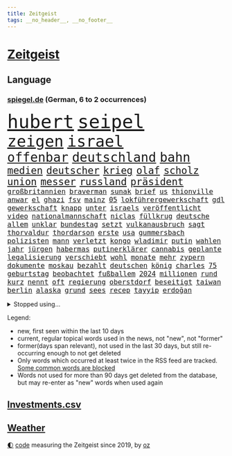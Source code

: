 ```yaml
---
title: Zeitgeist
tags: __no_header__, __no_footer__
---
```


# [Zeitgeist](https://oliz.io/zeitgeist/)

## Language

<h3><a href="https://www.spiegel.de" target="_blank">spiegel.de</a> (German, 6 to 2 occurrences)</h3>
<p style="font-family:monospace">
<span style="font-size:32pt"><a href="news_links.html#hubert" class="current">hubert</a></span>
<span style="font-size:32pt"><a href="news_links.html#seipel" class="new">seipel</a></span>
<br>
<span style="font-size:27pt"><a href="news_links.html#zeigen" class="current">zeigen</a></span>
<span style="font-size:27pt"><a href="news_links.html#israel" class="current">israel</a></span>
<br>
<span style="font-size:22pt"><a href="news_links.html#offenbar" class="current">offenbar</a></span>
<span style="font-size:22pt"><a href="news_links.html#deutschland" class="current">deutschland</a></span>
<span style="font-size:22pt"><a href="news_links.html#bahn" class="current">bahn</a></span>
<br>
<span style="font-size:17pt"><a href="news_links.html#medien" class="current">medien</a></span>
<span style="font-size:17pt"><a href="news_links.html#deutscher" class="current">deutscher</a></span>
<span style="font-size:17pt"><a href="news_links.html#krieg" class="current">krieg</a></span>
<span style="font-size:17pt"><a href="news_links.html#olaf" class="current">olaf</a></span>
<span style="font-size:17pt"><a href="news_links.html#scholz" class="current">scholz</a></span>
<span style="font-size:17pt"><a href="news_links.html#union" class="current">union</a></span>
<span style="font-size:17pt"><a href="news_links.html#messer" class="current">messer</a></span>
<span style="font-size:17pt"><a href="news_links.html#russland" class="current">russland</a></span>
<span style="font-size:17pt"><a href="news_links.html#präsident" class="current">präsident</a></span>
<br>
<span style="font-size:12pt"><a href="news_links.html#großbritannien" class="current">großbritannien</a></span>
<span style="font-size:12pt"><a href="news_links.html#braverman" class="new">braverman</a></span>
<span style="font-size:12pt"><a href="news_links.html#sunak" class="current">sunak</a></span>
<span style="font-size:12pt"><a href="news_links.html#brief" class="current">brief</a></span>
<span style="font-size:12pt"><a href="news_links.html#us" class="current">us</a></span>
<span style="font-size:12pt"><a href="news_links.html#thionville" class="new">thionville</a></span>
<span style="font-size:12pt"><a href="news_links.html#anwar" class="current">anwar</a></span>
<span style="font-size:12pt"><a href="news_links.html#el" class="current">el</a></span>
<span style="font-size:12pt"><a href="news_links.html#ghazi" class="current">ghazi</a></span>
<span style="font-size:12pt"><a href="news_links.html#fsv" class="current">fsv</a></span>
<span style="font-size:12pt"><a href="news_links.html#mainz" class="current">mainz</a></span>
<span style="font-size:12pt"><a href="news_links.html#05" class="current">05</a></span>
<span style="font-size:12pt"><a href="news_links.html#lokführergewerkschaft" class="current">lokführergewerkschaft</a></span>
<span style="font-size:12pt"><a href="news_links.html#gdl" class="current">gdl</a></span>
<span style="font-size:12pt"><a href="news_links.html#gewerkschaft" class="current">gewerkschaft</a></span>
<span style="font-size:12pt"><a href="news_links.html#knapp" class="current">knapp</a></span>
<span style="font-size:12pt"><a href="news_links.html#unter" class="current">unter</a></span>
<span style="font-size:12pt"><a href="news_links.html#israels" class="current">israels</a></span>
<span style="font-size:12pt"><a href="news_links.html#veröffentlicht" class="current">veröffentlicht</a></span>
<span style="font-size:12pt"><a href="news_links.html#video" class="current">video</a></span>
<span style="font-size:12pt"><a href="news_links.html#nationalmannschaft" class="current">nationalmannschaft</a></span>
<span style="font-size:12pt"><a href="news_links.html#niclas" class="current">niclas</a></span>
<span style="font-size:12pt"><a href="news_links.html#füllkrug" class="current">füllkrug</a></span>
<span style="font-size:12pt"><a href="news_links.html#deutsche" class="current">deutsche</a></span>
<span style="font-size:12pt"><a href="news_links.html#allem" class="current">allem</a></span>
<span style="font-size:12pt"><a href="news_links.html#unklar" class="current">unklar</a></span>
<span style="font-size:12pt"><a href="news_links.html#bundestag" class="current">bundestag</a></span>
<span style="font-size:12pt"><a href="news_links.html#setzt" class="current">setzt</a></span>
<span style="font-size:12pt"><a href="news_links.html#vulkanausbruch" class="current">vulkanausbruch</a></span>
<span style="font-size:12pt"><a href="news_links.html#sagt" class="current">sagt</a></span>
<span style="font-size:12pt"><a href="news_links.html#thorvaldur" class="new">thorvaldur</a></span>
<span style="font-size:12pt"><a href="news_links.html#thordarson" class="new">thordarson</a></span>
<span style="font-size:12pt"><a href="news_links.html#erste" class="current">erste</a></span>
<span style="font-size:12pt"><a href="news_links.html#usa" class="current">usa</a></span>
<span style="font-size:12pt"><a href="news_links.html#gummersbach" class="current">gummersbach</a></span>
<span style="font-size:12pt"><a href="news_links.html#polizisten" class="current">polizisten</a></span>
<span style="font-size:12pt"><a href="news_links.html#mann" class="current">mann</a></span>
<span style="font-size:12pt"><a href="news_links.html#verletzt" class="current">verletzt</a></span>
<span style="font-size:12pt"><a href="news_links.html#kongo" class="current">kongo</a></span>
<span style="font-size:12pt"><a href="news_links.html#wladimir" class="current">wladimir</a></span>
<span style="font-size:12pt"><a href="news_links.html#putin" class="current">putin</a></span>
<span style="font-size:12pt"><a href="news_links.html#wahlen" class="current">wahlen</a></span>
<span style="font-size:12pt"><a href="news_links.html#jahr" class="current">jahr</a></span>
<span style="font-size:12pt"><a href="news_links.html#jürgen" class="current">jürgen</a></span>
<span style="font-size:12pt"><a href="news_links.html#habermas" class="new">habermas</a></span>
<span style="font-size:12pt"><a href="news_links.html#putinerklärer" class="new">putinerklärer</a></span>
<span style="font-size:12pt"><a href="news_links.html#cannabis" class="current">cannabis</a></span>
<span style="font-size:12pt"><a href="news_links.html#geplante" class="current">geplante</a></span>
<span style="font-size:12pt"><a href="news_links.html#legalisierung" class="current">legalisierung</a></span>
<span style="font-size:12pt"><a href="news_links.html#verschiebt" class="current">verschiebt</a></span>
<span style="font-size:12pt"><a href="news_links.html#wohl" class="current">wohl</a></span>
<span style="font-size:12pt"><a href="news_links.html#monate" class="current">monate</a></span>
<span style="font-size:12pt"><a href="news_links.html#mehr" class="current">mehr</a></span>
<span style="font-size:12pt"><a href="news_links.html#zypern" class="current">zypern</a></span>
<span style="font-size:12pt"><a href="news_links.html#dokumente" class="current">dokumente</a></span>
<span style="font-size:12pt"><a href="news_links.html#moskau" class="current">moskau</a></span>
<span style="font-size:12pt"><a href="news_links.html#bezahlt" class="current">bezahlt</a></span>
<span style="font-size:12pt"><a href="news_links.html#deutschen" class="current">deutschen</a></span>
<span style="font-size:12pt"><a href="news_links.html#könig" class="current">könig</a></span>
<span style="font-size:12pt"><a href="news_links.html#charles" class="current">charles</a></span>
<span style="font-size:12pt"><a href="news_links.html#75" class="current">75</a></span>
<span style="font-size:12pt"><a href="news_links.html#geburtstag" class="current">geburtstag</a></span>
<span style="font-size:12pt"><a href="news_links.html#beobachtet" class="current">beobachtet</a></span>
<span style="font-size:12pt"><a href="news_links.html#fußballem" class="current">fußballem</a></span>
<span style="font-size:12pt"><a href="news_links.html#2024" class="current">2024</a></span>
<span style="font-size:12pt"><a href="news_links.html#millionen" class="current">millionen</a></span>
<span style="font-size:12pt"><a href="news_links.html#rund" class="current">rund</a></span>
<span style="font-size:12pt"><a href="news_links.html#kurz" class="current">kurz</a></span>
<span style="font-size:12pt"><a href="news_links.html#nennt" class="current">nennt</a></span>
<span style="font-size:12pt"><a href="news_links.html#oft" class="current">oft</a></span>
<span style="font-size:12pt"><a href="news_links.html#regierung" class="current">regierung</a></span>
<span style="font-size:12pt"><a href="news_links.html#oberstdorf" class="current">oberstdorf</a></span>
<span style="font-size:12pt"><a href="news_links.html#beseitigt" class="current">beseitigt</a></span>
<span style="font-size:12pt"><a href="news_links.html#taiwan" class="current">taiwan</a></span>
<span style="font-size:12pt"><a href="news_links.html#berlin" class="current">berlin</a></span>
<span style="font-size:12pt"><a href="news_links.html#alaska" class="current">alaska</a></span>
<span style="font-size:12pt"><a href="news_links.html#grund" class="current">grund</a></span>
<span style="font-size:12pt"><a href="news_links.html#sees" class="new">sees</a></span>
<span style="font-size:12pt"><a href="news_links.html#recep" class="current">recep</a></span>
<span style="font-size:12pt"><a href="news_links.html#tayyip" class="current">tayyip</a></span>
<span style="font-size:12pt"><a href="news_links.html#erdoğan" class="current">erdoğan</a></span>
</p>
<details>
<summary>Stopped using...</summary>
<p class="former" style="font-size:12pt">
verfolgen(1118) alexej(1117) mittelmeer(1117) nawalny(1117) untersagt(1116) widerspricht(1116) aufgeben(1115) bemüht(1115) bessere(1115) erfahren(1115) melden(1115) 22(1114) bayerische(1114) bidens(1114) diskutieren(1114) egal(1114) florida(1114) verändert(1114) entdeckte(1113) hieß(1113) szenen(1113) tiefe(1113) wahrheit(1113) überlebt(1113) ausfallen(1112) elfmeter(1112) pocht(1112) rand(1112) schaltet(1112) spdpolitiker(1112) weltweite(1112) zurzeit(1112) amerikaner(1111) beteiligten(1111) boot(1111) bundesland(1111) einzelne(1111) englische(1111) erfasst(1111) preisen(1111) verlässt(1111) wechseln(1111) alternativen(1110) angeblichen(1110) büros(1110) jan(1110) künftigen(1110) mai(1110) mannes(1110) maß(1110) rät(1110) zahlung(1110) besucher(1109) illegal(1109) islamischer(1109) schwierigkeiten(1109) verlegt(1109) verpflichtet(1109) bestätigen(1108) jüngeren(1108) oberbürgermeister(1108) zuversicht(1108) bekamen(1107) bull(1107) größer(1107) indes(1107) vorschläge(1107) engagement(1106) fund(1106) lügen(1106) netzwerk(1106) obama(1106) berg(1105) erinnern(1105) lebte(1105) minute(1105) schadet(1105) stets(1105) trainieren(1105) vorübergehend(1105) brite(1104) brutal(1104) saarland(1104) unbedingt(1104) versuchte(1104) warschau(1104) toter(1103) töten(1103) erlitt(1102) aufgehoben(1101) beiträge(1101) bürgermeisterin(1101) strafe(1101) triumph(1101) 1500(1100) jedenfalls(1100) extremen(1099) geprägt(1099) licht(1099) absage(1097) offiziellen(1097) einnahmen(1096) stelle(1096) änderungen(1096) echten(1095) erfolgreichsten(1095) hürden(1095) william(1094) lücke(1093) behalten(1092) mangel(1092) monats(1092) em(1091) küstenwache(1091) skeptisch(1091) anzeichen(1090) enge(1090) großem(1090) analysiert(1087) nationalen(1087) katholischen(1086) stellung(1086) enorme(1085) fortsetzung(1085) prognose(1085) rang(1084) ausrüstung(1082) zeigten(1080) finanzielle(1079) verständnis(1078) kindheit(1074) vorläufig(1069) geblieben(1068) türen(1068) empfangen(1067) verpasste(1067) herausforderungen(1065) drohne(1061) ära(1061) foto(1060) grüner(1060) armen(1056) heidelberg(1030) extremwetter(988) karriereende(988) belästigung(980) skandale(978) 4000(963) mitverantwortlich(923) westlichen(923) stoltenberg(918) unfälle(899) kontinent(881) sammelt(863) tricks(862) schwäche(861) seither(857) arte(852) ausnahme(851) lebensmitteln(850) mächtigen(836) technischen(823) las(822) vegas(822) erfolgreichste(818) 20000(810) kameras(808) übertragen(790) gewohnt(788) börsen(787) gemeinschaft(783) world(782) diebe(780) fifa(771) gleichen(766) worum(760) games(755) krankenkassen(748) wichtiges(743) siebten(742) 41(729) spürbar(729) stadtteil(715) museen(700) promis(698) zustande(694) piloten(691) temperaturen(682) frühe(680) heikel(666) ersatz(665) beschäftigen(657) kahn(654) geplatzt(650) erneuert(642) streiken(642) herausgefunden(629) 49(627) aufhören(624) brüder(622) 40000(619) transparenz(618) ordnet(616) sklaverei(607) dreharbeiten(604) gestärkt(603) unmittelbar(602) schildern(601) erneuerbare(596) spiegelbildungsnewsletter(595) starkregen(593) stoff(589) typ(589) arbeitsbedingungen(588) herzen(586) messerattacke(580) modernen(580) günstige(576) indem(569) crew(567) abgrund(566) boxen(565) ertrinken(557) zugänglich(556) dahin(544) zentrale(541) ankara(529) erleichtert(527) 14jährigen(520) reporterin(515) stockholm(513) tiefer(512) bedarf(510) jimmy(499) setzten(495) grün(491) partnerin(487) geste(484) stören(477) namens(473) scheiterten(461) gehirn(459) abitur(452) zivile(452) mithalten(445) ron(445) wünsche(436) rot(425) farben(424) gewässer(423) biografie(421) nackt(419) russlandukrainenews(418) freigegeben(415) atlantik(413) erzielte(413) verfassungsgericht(413) bewusstlos(408) bulgarien(404) historisches(404) indiens(404) drohung(403) stärkere(397) haustier(396) sensible(396) rückblick(394) quer(392) erleichtern(391) zimmer(391) überraschenden(387) abwahl(386) staatsanwalt(385) abgestimmt(384) 300000(383) prigoschin(383) steven(383) männliche(382) beobachtungen(381) entführen(381) kocht(381) freundschaft(380) zweifeln(377) 23jährige(372) gefangenen(372) deuten(371) forscht(371) alice(367) verehrt(364) titanic(363) abgeben(355) ulm(352) häufigsten(349) jets(349) johnny(341) meisterschaft(340) böhmermann(339) süß(336) überlebende(336) abwehr(332) airbus(332) route(331) apotheken(326) mächtige(324) segler(324) überprüfen(324) legten(323) größeren(319) erheben(318) wirklichkeit(318) supermarkt(317) abgewiesen(313) dreier(312) legendäre(311) tauchte(311) jva(309) verbündete(308) abhilfe(307) community(305) polizeigewalt(302) venedig(302) genehmigungen(297) transparent(295) boom(294) ressourcen(293) erliegen(292) plätze(292) hinkt(291) ansicht(290) christdemokraten(290) denkbar(288) meiste(288) geschäften(286) brust(285) botschafterin(283) elektrische(283) geldbuße(283) heiligen(281) wasserstoff(281) pferd(280) verdächtigt(280) 250000(279) jason(278) begeistern(276) wettlauf(275) 33jährige(273) anderson(271) metropolen(270) nordamerika(268) jahrestag(267) jubelt(265) stein(265) bundesweiten(263) geständnis(260) unruhe(259) juventus(258) aufbauen(257) bär(257) generäle(257) usbürger(255) weh(253) ingolstadt(249) 150000(248) 51(247) nachbarschaft(247) offizier(246) geschnappt(243) nordstreampipelines(242) simone(242) spiegelrecherchen(242) moskauer(240) kehren(239) entschlossen(236) höhepunkt(235) studiert(235) teufel(235) athletinnen(233) wetterphänomen(233) gejagt(230) kassen(230) ernsten(229) territorium(228) betreiben(225) 40jähriger(223) beschreiben(223) bier(221) downing(221) dürren(218) wasserwerfer(218) beleg(217) vereinte(217) hauseigentümer(216) kippen(216) vergiftung(216) mannheim(215) naiv(214) existenz(212) leck(212) 2027(209) jonas(208) radsport(208) arten(205) ergibt(205) höhenflug(204) militärstützpunkt(204) modi(204) erdöl(203) exparteichef(203) fluggesellschaften(203) referendum(203) augenzeugen(202) mädchens(201) italiener(200) dreh(198) östlichen(197) nils(194) vertretung(194) weicht(194) abgewendet(191) ausbreiten(190) award(190) solaranlagen(190) hoeneß(189) depp(188) inter(188) beine(185) blutigen(185) getrieben(185) konkret(185) usbehörden(185) kremlkritiker(184) keinerlei(183) breit(182) erstem(182) forscherin(182) grenzkontrollen(182) erforscht(181) luxus(181) mittelschicht(181) jagen(180) sudan(177) a5(176) bewerbung(176) blau(176) buchen(176) vergeltung(176) erging(175) katrin(175) 97(174) zulässig(174) geht's(173) menschenmenge(171) uli(171) fabian(170) rad(170) feministinnen(169) lied(169) stöhnen(169) bescheren(168) beteiligte(168) traurige(168) florenz(167) gegenschlag(167) jederzeit(166) biles(165) 260(164) eingesammelt(164) landtagswahlen(164) niño(164) sparkassen(164) substanzen(164) minutenlang(163) vorgenommen(163) weidel(163) beschleunigen(162) weltwetterorganisation(162) füßen(160) übersehen(160) neuwahlen(159) heilige(158) begraben(156) fünfjähriger(156) ios(156) opernsängerin(156) vietnam(155) exekutiert(154) skandieren(154) schwimmkurs(153) landtagswahlkampf(152) überwachen(151) ausschließen(150) etabliert(150) motivieren(150) temperaturrekorde(150) terroristischen(150) kennzeichen(149) matteo(148) aufheben(147) cartoonisten(147) endrunde(147) fußfessel(147) scarlett(146) spielerin(146) bildschirme(145) höchstens(145) südlich(145) stadtverwaltung(144) qualifiziert(143) dortige(142) kalter(142) lukas(142) conference(141) abschrecken(140) gleichstellung(140) balkon(139) familienvater(139) vučić(139) ngos(138) wird’s(138) marschflugkörper(137) gabriel(136) mauer(134) schlechteste(134) primož(133) roglič(133) saftig(133) sanieren(133) verwehrt(133) überdurchschnittlich(133) überführen(133) beschäftigung(132) profitierten(132) rammstein(132) lösbar(131) rammsteinfrontmann(131) romane(131) ungefähr(131) inferno(130) überprüft(130) schmerz(129) bundestagsabgeordnete(128) thore(128) unionspolitiker(128) durchgreifen(127) entsorgt(127) häusern(127) prominent(127) traumtor(126) wiesen(126) steve(125) taurus(125) ted(125) umzusetzen(125) cruz(124) lindemanns(124) milan(124) bartsch(123) bemerkbar(122) dortigen(122) spotify(122) vernetzen(122) landkreise(121) quellen(121) spaghetti(121) wissenschaftlerinnen(121) abgesehen(120) gasversorgung(120) netzentgelte(120) schadens(120) verbrauchern(120) rechtsaußenpartei(119) toxischen(119) hetzt(117) schlichten(116) übertrieben(116) börsengang(115) entsprechend(115) klappte(114) nordosten(114) rundfunk(114) schlüssel(114) terrormiliz(114) trends(114) zustellung(114) geeignet(112) erweitert(111) locker(111) csuchef(110) versenkt(110) militäroperation(109) norweger(109) kippe(108) clemens(107) dehydrierung(106) klischees(106) limit(106) cduchefs(105) sicheren(105) blumen(104) supermärkte(104) zäsur(104) revolte(102) 7000(101) buffet(101) charmeoffensive(101) gerichts(101) gewinnerin(101) hacken(101) heim(101) kühlen(101) afderfolge(100) lagen(100) mdr(100) therapie(100) diabetes(99) entgelte(99) journalistin(99) m(99) militärisch(99) negativen(99) staatsbürgern(99) verstrickt(99) einstufen(98) energiepreisen(98) vingegaard(98) anwesen(97) baseball(97) becken(97) weltrekorde(97) jagt(96) korrigieren(96) reservisten(96) zollbeamte(96) komisch(95) selenskyjs(95) showdown(95) dominanz(94) gegeneinander(94) haftet(94) jenaer(94) julia(94) kultusminister(94) mobilfunk(94) sparpläne(94) verkraften(94) geplündert(93) glamour(93) kooperiert(93) anlaufstelle(92) mclaren(92) toursieger(92) gerichtsverfahren(91) spende(91) verpflichtend(91) aushalten(90) behrens(90) einsatzbereit(90) korridor(90) rottachegern(90) unsicherheit(90) verstappens(90) ausbeutung(89) erlebten(89) kleintransporter(89) sündenfall(89) tierfotos(89) angefangen(88) braunbärin(88) dahinterstecken(88) jungs(88) luftverkehr(88) messis(88) oberstes(88) psyche(88) sechsstellige(88) sicherheitsgarantien(88) zahlungsmittel(88) entstand(87) exxonmobil(87) grundsätzliches(87) kluger(87) milliardenschweres(87) perfiden(87) säugetiere(87) umging(87) vorfalls(87) emden(86) emder(86) expertinnen(86) ussenatoren(86) überweisen(86) ehrenpräsident(85) führungswechsel(85) gesetzlich(85) sterne(85) tragisches(85) wmgold(85) gebissen(84) klimaforscher(84) schwarzmeerflotte(84) lautes(83) schraubt(83) lutz(82) netanyahus(82) superlative(82) tagesgeld(82) town(82) erzkonservativen(81) friedliche(81) gene(81) hilferuf(81) fußballgeschichte(80) bono(79) hinabgestürzt(79) häftling(79) männlichkeit(79) nordkoreanische(79) schmerzensgeld(79) beispiellose(78) musikfestival(78) regierungsgegner(78) afc(77) ernten(77) pds(77) schrecklichen(77) terroranschlag(77) thailändischen(77) einfrieren(76) fahrverbot(76) kriegsgefangene(76) startelf(76) wohngebäuden(76) 350(75) hunden(75) hühnern(75) mau(75) nationales(75) pragmatische(75) betreuen(74) dfbteams(74) verweigerten(74) videotagebuch(74) flugabwehrsysteme(73) klubpräsident(73) körperliche(73) morawiecki(73) usrapper(73) 18jährigen(72) amber(72) heard(72) heimliche(72) puppen(72) verbergen(72) vielversprechende(72) zwiebeln(72) 00(71) kapitol(71) stemmt(71) widersprüchliche(71) austria(70) energiekonzerne(70) followern(70) inside(70) kehrten(70) smartphonesucht(70) wettstreit(70) zaubert(70) zähen(70) betrieben(69) kolportiert(69) schutzräumen(69) volkswirtschaft(69) 195(68) erdtrabanten(68) erzrivalen(68) herstellung(68) mary(68) reutlingen(68) gegenmodell(67) inhalt(67) maier(67) parteiausschluss(67) riesiges(67) verglich(67) verhandlungspartner(67) weltgeschichte(67) anwälten(66) bayernwahl(66) berufswahl(66) bester(66) bochums(66) knausern(66) krimi(66) nickel(66) tiefstand(66) a1(65) beschießt(65) bevorsteht(65) express(65) golfplätze(65) mager(65) moscheen(65) negative(65) packungen(65) sichergestellt(65) bestürzt(64) mysteriösen(64) nfllegende(64) raumfahrer(64) schrecklich(64) auftragsplus(63) bedeutende(63) besorgniserregenden(63) resistent(63) starspieler(63) touristische(63) katastrophenschutz(62) patientinnen(62) drogenmafia(61) faesers(61) fettleibigkeit(61) geraumer(61) luxusautos(61) meereis(61) südpol(61) unten(61) brunsbüttel(60) exorzist(60) friedkin(60) heimwm(60) taurusmarschflugkörper(60) dasselbe(59) fakultäten(59) mehrheitlich(59) weltranglistenersten(59) year(59) beispiellosen(58) fingen(58) michelle(58) publikums(58) roter(58) steuersenkungen(58) trinkwasserversorgung(58) versicherten(58) afdchef(57) ausgeraubt(57) automatischen(57) country(57) dreijährige(57) englisch(57) garden(57) immobilienunternehmen(57) kremlkritikers(57) latenightshow(57) verzehren(57) bundesfinanzministerium(56) dmytro(56) eiffelturm(56) einigkeit(56) jon(56) posiert(56) rennfahrer(56) schlugen(56) verhängen(56) boateng(55) gefälschte(55) pflügen(55) raumsonde(55) saudiarabiens(55) ähnelt(55) überwachungskamera(55) fraktionschefs(54) gewöhnt(54) hang(54) jameswebbteleskops(54) arrow(53) berger(53) hühner(53) schmälern(53) sperma(53) teilten(53) wohnort(53) feste(52) jorge(52) jugendorganisation(52) jurca(52) konstellation(52) medaillen(52) sportlerinnen(52) vilda(52) 650(51) abgesetzt(51) fat(51) früherkennung(51) indiz(51) typisch(51) auszugeben(50) engagierte(50) gondel(50) militärfahrzeuge(50) opferzahlen(50) rumänische(50) rückgänge(50) tabellenspitze(50) walmart(50) bundesligaspiel(49) häufige(49) rätselhafte(49) türmer(49) reuschenbach(48) sigmar(48) aquadom(47) entdeckten(47) miserabel(47) zentral(47) lenken(46) neandertaler(46) neandertalern(46) wissenschaftlern(46) bremerhaven(45) gymnasium(45) lkwunfall(45) schneemangel(45) windigen(45) inakzeptabel(44) merkwürdige(44) starren(44) trickst(44) gemeinschaftlichen(43) muslimische(43) nummernschilder(43) 120000(42) aiwangers(42) berichteten(42) boxenstopp(42) evenepoel(42) flugblatt(42) konzertfilm(42) nszeit(42) remco(42) verworfen(42) weltmeistertitel(42) boeing(41) breaking(41) gedanke(41) klaas(41) turnen(41) a100(40) aleksander(40) eindringlinge(40) eröffneten(40) letztere(40) syriens(40) syrischen(40) uefapräsident(40) umdrehen(40) čeferin(40) afdfraktion(39) dröge(39) haustiere(39) marathon(39) serbiens(39) spareinlagen(39) jumbo(38) parteifreundin(38) scherz(38) sophie(38) vizeregierungschef(38) beschweren(37) bundesbankchef(37) fiskus(37) jean(37) margaritaville(37) nagel(37) ungeduldig(37) äußerten(37) afdstadtrat(36) estlands(36) gebot(36) peinliche(36) pflichtsieg(36) wovor(36) denguefieber(35) geschehnissen(35) grundstück(35) harsche(35) marrakesch(35) preisverfall(35) reinhold(35) erzeugt(34) leroy(34) massenproteste(34) noten(34) auffahrunfall(33) desaströs(33) preisverleihung(33) 63jährige(32) abrechnen(32) bordeaux(32) castingsystem(32) heimisch(32) meldung(32) perfides(32) raketeneinschläge(32) übernahm(32) versöhnlicher(31) augenscheinlich(30) flugabwehrsystem(30) gerd(30) klimagipfel(30) schwerter(30) trefferquote(30) volksbanken(30) überraschen(30) bloßen(29) bundestagspräsidium(29) dreifacher(29) grafische(29) kurdische(29) pkk(29) shows(29) jumbovisma(28) linkenpolitiker(28) profiteure(28) spiegelrekonstruktion(28) umtreibt(28) unbehagen(28) harren(27) hunters(27) konzentriert(27) pedo(27) verheiratet(27) asteroiden(26) australier(26) bankrott(26) gewaltigen(26) gezielten(26) staub(26) verwirrter(26) westdeutschland(26) engpässe(25) maghrebstaaten(25) pädosexuelle(25) voralpen(25) weiterleben(25) 2028(24) flugzeugtoilette(24) kurzfristige(24) sinnlose(24) toursieg(24) busunfall(23) entzug(23) fjord(23) grenzregion(23) hybris(23) probealarm(23) reichstag(23) röhre(23) zinssatz(23) zuwanderer(23) 43(22) 54jähriger(22) 90jährige(22) bubble(22) durchkreuzen(22) lecken(22) gelähmt(21) mittrainieren(21) sonnen(21) testfall(21) 2003(20) attraktiven(20) doerry(20) entbrannt(20) frauenquote(20) hummels(20) mats(20) mobilfunknetze(20) veröffentlichung(20) zähler(20) musikerin(19) socialmedianutzer(19) zukommt(19) coolste(18) weltstadt(18) eingeschleust(17) messner(17) schert(17) verkehrsknoten(17) bemühungen(16) eberhard(16) eukommissar(16) geschehe(16) jurgalski(16) strukturen(16) techkonzerne(16) umfragewerte(16) ceo(15) eintrafen(15) eliud(15) grenzschutz(15) jérôme(15) kipchoge(15) klarheit(15) lenkt(15) polizeischutz(15) stevens(15) sufjan(15) volkes(15) wartelisten(15) ddr(14) furcht(14) herfried(14) jameswebbteleskop(14) lieblingsprojekt(14) münkler(14) neuerung(14) pflegte(14) rotterdam(14) ruhig(14) ungeschlagene(14) formel1weltmeister(13) gewünschten(13) parken(13) rauchwolken(13) selbsternannte(13) zenit(13) einberufen(12) formhoch(12) höchster(12) kongress(12) behoben(11) böse(11) commerzbank(11) großraum(11) itausfall(11) mccarthy(11) philippinische(11) verordnet(11) zusammenschluss(11)
</p>
</details>
<p>Legend:
<ul>
<li><span class="new">new</span>, first seen within the last 10 days</li>
<li><span class="current">current</span>, regular topical words used in the news, not "new", not "former"</li>
<li><span class="former">former(days span relevant)</span>, not used in the last 30 days, but still re-occurring enough to not get deleted</li>
<li>Only words which occurred at least twice in the RSS feed are tracked. <a href="language/filters.py">Some common words are blocked</a></li>
<li>Words not used for more than 90 days get deleted from the database, but may re-enter as "new" words when used again</li>
</ul>
</p>

## [Investments](investments.html)[.csv](investments.csv)

## [Weather](weather.html)

<footer>
<a href="javascript:toggleTheme()" class="nav">🌓</a>
<a href="https://github.com/ooz/zeitgeist">code</a> measuring the Zeitgeist since 2019, by <a href="https://oliz.io">oz</a>
</footer>
